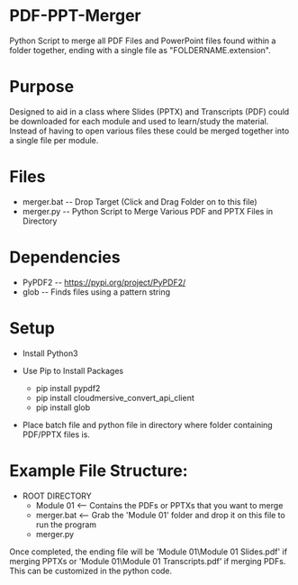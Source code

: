 # PDF-PPT-Merger
Python Script to merge all PDF Files and PowerPoint files found within a folder together, ending with a single file as "FOLDERNAME.extension".

# Purpose
Designed to aid in a class where Slides (PPTX) and Transcripts (PDF) could be downloaded for each module and used to learn/study the material. Instead of having to open various files these could be merged together into a single file per module. 

# Files
* merger.bat -- Drop Target (Click and Drag Folder on to this file)
* merger.py  -- Python Script to Merge Various PDF and PPTX Files in Directory

# Dependencies
* PyPDF2 -- https://pypi.org/project/PyPDF2/
* glob -- Finds files using a pattern string

# Setup
* Install Python3

* Use Pip to Install Packages
  * pip install pypdf2
  * pip install cloudmersive_convert_api_client
  * pip install glob

* Place batch file and python file in directory where folder containing PDF/PPTX files is. 

# Example File Structure:
* ROOT DIRECTORY
  * Module 01  <-- Contains the PDFs or PPTXs that you want to merge
  * merger.bat <-- Grab the 'Module 01' folder and drop it on this file to run the program
  * merger.py
  
Once completed, the ending file will be 'Module 01\Module 01 Slides.pdf' if merging PPTXs or 'Module 01\Module 01 Transcripts.pdf' if merging PDFs. This can be customized in the python code.
